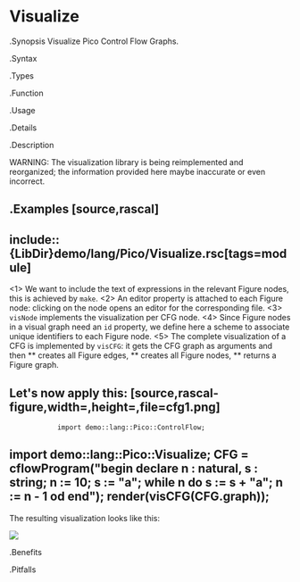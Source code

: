 # Visualize

.Synopsis
Visualize Pico Control Flow Graphs.

.Syntax

.Types

.Function
       
.Usage

.Details

.Description

WARNING: The visualization library is being reimplemented and reorganized; 
the information provided here maybe inaccurate or even incorrect.

.Examples
[source,rascal]
----
include::{LibDir}demo/lang/Pico/Visualize.rsc[tags=module]
----

<1> We want to include the text of expressions in the relevant Figure nodes, this is achieved by `make`.
<2> An editor property is attached to each Figure node: clicking on the node opens an editor for the corresponding file.
<3> `visNode` implements the visualization per CFG node.
<4> Since Figure nodes in a visual graph need an `id` property, we define here a scheme to associate unique identifiers to each Figure node.
<5> The complete visualization of a CFG is implemented by `visCFG`: it gets the CFG graph as arguments and then
    **  creates all Figure edges,
    **  creates all Figure nodes,
    **  returns a Figure graph.


Let's now apply this:
[source,rascal-figure,width=,height=,file=cfg1.png]
----
                import demo::lang::Pico::ControlFlow;
import demo::lang::Pico::Visualize;
CFG = cflowProgram("begin declare n : natural, s : string; n := 10; s := \"a\"; while n do s := s + \"a\"; n := n - 1 od end");
render(visCFG(CFG.graph));
----

The resulting visualization looks like this: 


![]((cfg1.png))

.Benefits

.Pitfalls

